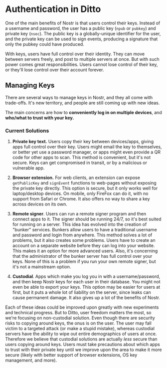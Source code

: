 # Authentication in Ditto

One of the main benefits of Nostr is that users control their keys. Instead of a username and password, the user has a public key (`npub` or `pubkey`) and private key (`nsec`). The public key is a globally-unique identifier for the user, and the private key can be used to sign events, producing a signature that only the pubkey could have produced.

With keys, users have full control over their identity. They can move between servers freely, and post to multiple servers at once. But with such power comes great responsibilities. Users cannot lose control of their key, or they'll lose control over their account forever.

## Managing Keys

There are several ways to manage keys in Nostr, and they all come with trade-offs. It's new territory, and people are still coming up with new ideas.

The main concerns are how to **conveniently log in on multiple devices**, and **who/what to trust with your key.**

### Current Solutions

1. **Private key text.** Users copy their key between devices/apps, giving apps full control over their key. Users might email the key to themselves, or better yet use a password manager, or apps might even provide a QR code for other apps to scan. This method is convenient, but it's not secure. Keys can get compromised in transit, or by a malicious or vulnerable app.

2. **Browser extension.** For web clients, an extension can expose `getPublicKey` and `signEvent` functions to web-pages without exposing the private key directly. This option is secure, but it only works well for laptop/desktop devices. On mobile, only FireFox can do it, with no support from Safari or Chrome. It also offers no way to share a key across devices on its own.

3. **Remote signer**. Users can run a remote signer program and then connect apps to it. The signer should be running 24/7, so it's best suited for running on a server. This idea has evolved into the creation of "bunker" services. Bunkers allow users to have a traditional username and password and login from anywhere. This method solves a lot of problems, but it also creates some problems. Users have to create an account on a separate website before they can log into your website. This makes it an option for more advanced users. Also, it's concerning that the administrator of the bunker server has full control over your keys. None of this is a problem if you run your own remote signer, but it's not a mainstream option.

4. **Custodial**. Apps which make you log you in with a username/password, and then keep Nostr keys for each user in their database. You might not even be able to export your keys. This option may be easier for users at first, but it puts a whole lot of liability on the server, since leaks can cause permanent damage. It also gives up a lot of the benefits of Nostr.

Each of these ideas could be improved upon greatly with new experiments and technical progress. But to Ditto, user freedom matters the most, so we're focusing on non-custodial solution. Even though there are security risks to copying around keys, the onus is on the user. The user may fall victim to a targeted attack (or make a stupid mistake), whereas custodial servers have the ability to wipe out entire demographics of users at once. Therefore we believe that custodial solutions are actually _less_ secure than users copying around keys. Users must take precautions about which apps to trust with their private key until we improve upon the area to make it more secure (likely with better support of browser extensions, OS key management, and more).